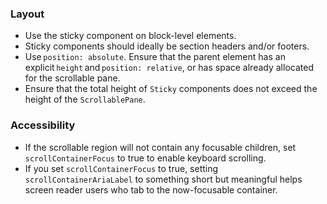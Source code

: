 ### Layout

- Use the sticky component on block-level elements.
- Sticky components should ideally be section headers and/or footers.
- Use `position: absolute`. Ensure that the parent element has an explicit `height` and `position: relative`, or has space already allocated for the scrollable pane.
- Ensure that the total height of `Sticky` components does not exceed the height of the `ScrollablePane`.

### Accessibility

- If the scrollable region will not contain any focusable children, set `scrollContainerFocus` to true to enable keyboard scrolling.
- If you set `scrollContainerFocus` to true, setting `scrollContainerAriaLabel` to something short but meaningful helps screen reader users who tab to the now-focusable container.
